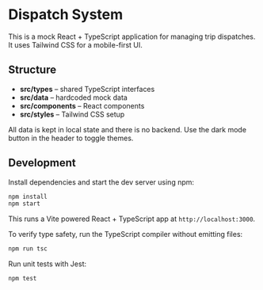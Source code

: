 # Dispatch System

This is a mock React + TypeScript application for managing trip dispatches. It uses Tailwind CSS for a mobile-first UI.

## Structure
- **src/types** – shared TypeScript interfaces
- **src/data** – hardcoded mock data
- **src/components** – React components
- **src/styles** – Tailwind CSS setup

All data is kept in local state and there is no backend. Use the dark mode button in the header to toggle themes.

## Development

Install dependencies and start the dev server using npm:

```bash
npm install
npm start
```

This runs a Vite powered React + TypeScript app at `http://localhost:3000`.

To verify type safety, run the TypeScript compiler without emitting files:

```bash
npm run tsc
```

Run unit tests with Jest:

```bash
npm test
```

